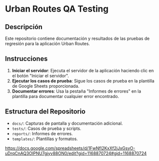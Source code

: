 # Urban Routes QA Testing

## Descripción
Este repositorio contiene documentación y resultados de las pruebas de regresión para la aplicación Urban Routes.

## Instrucciones
1. **Iniciar el servidor**: Ejecuta el servidor de la aplicación haciendo clic en el botón "Iniciar el servidor". 
2. **Ejecutar los casos de prueba**: Sigue los casos de prueba en la plantilla de Google Sheets proporcionada.
3. **Documentar errores**: Usa la pestaña "Informes de errores" en la plantilla para documentar cualquier error encontrado.

## Estructura del Repositorio
- `docs/`: Capturas de pantalla y documentación adicional.
- `tests/`: Casos de prueba y scripts.
- `reports/`: Informes de errores.
- `templates/`: Plantillas y formatos.

https://docs.google.com/spreadsheets/d/1FwNfl2KxXf2jJxGsyO-uDrqCnAQ3OlPNU7gjyv88ON0/edit?gid=1168870724#gid=1168870724
